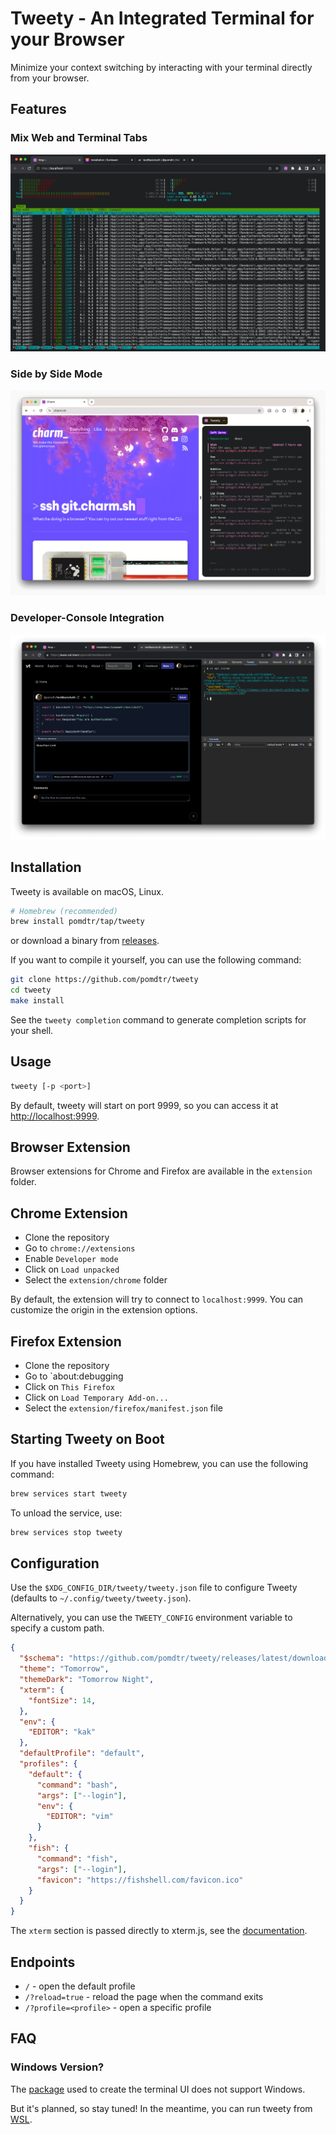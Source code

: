 # Tweety - An Integrated Terminal for your Browser

Minimize your context switching by interacting with your terminal directly from your browser.

## Features

### Mix Web and Terminal Tabs

![tweety running from the browser](./static/tabs.png)

### Side by Side Mode

![tweety running in a split pane](./static/panel.png)

### Developer-Console Integration

![tweety running in the developer panel](./static/devtools.png)

## Installation

Tweety is available on macOS, Linux.

```sh
# Homebrew (recommended)
brew install pomdtr/tap/tweety
```

or download a binary from [releases](https://github.com/pomdtr/tweety/releases).

If you want to compile it yourself, you can use the following command:

```sh
git clone https://github.com/pomdtr/tweety
cd tweety
make install
```

See the `tweety completion` command to generate completion scripts for your shell.



## Usage

```sh
tweety [-p <port>]
```

By default, tweety will start on port 9999, so you can access it at <http://localhost:9999>.

## Browser Extension

Browser extensions for Chrome and Firefox are available in the `extension` folder.

## Chrome Extension

- Clone the repository
- Go to `chrome://extensions`
- Enable `Developer mode`
- Click on `Load unpacked`
- Select the `extension/chrome` folder

By default, the extension will try to connect to `localhost:9999`. You can
customize the origin in the extension options.

## Firefox Extension

- Clone the repository
- Go to `about:debugging
- Click on `This Firefox`
- Click on `Load Temporary Add-on...`
- Select the `extension/firefox/manifest.json` file

## Starting Tweety on Boot

If you have installed Tweety using Homebrew, you can use the following command:

```sh
brew services start tweety
```

To unload the service, use:

```sh
brew services stop tweety
```

## Configuration

Use the `$XDG_CONFIG_DIR/tweety/tweety.json` file to configure Tweety (defaults
to `~/.config/tweety/tweety.json`).

Alternatively, you can use the `TWEETY_CONFIG` environment variable to specify a
custom path.

```json
{
  "$schema": "https://github.com/pomdtr/tweety/releases/latest/download/config.schema.json",
  "theme": "Tomorrow",
  "themeDark": "Tomorrow Night",
  "xterm": {
    "fontSize": 14,
  },
  "env": {
    "EDITOR": "kak"
  },
  "defaultProfile": "default",
  "profiles": {
    "default": {
      "command": "bash",
      "args": ["--login"],
      "env": {
        "EDITOR": "vim"
      }
    },
    "fish": {
      "command": "fish",
      "args": ["--login"],
      "favicon": "https://fishshell.com/favicon.ico"
    }
  }
}
```

The `xterm` section is passed directly to xterm.js, see the [documentation](https://xtermjs.org/docs/api/terminal/interfaces/iterminaloptions/).

## Endpoints

- `/` - open the default profile
- `/?reload=true` - reload the page when the command exits
- `/?profile=<profile>` - open a specific profile

## FAQ

### Windows Version?

The [package](https://github.com/creack/pty) used to create the terminal UI does not support Windows.

But it's planned, so stay tuned! In the meantime, you can run tweety from [WSL](https://learn.microsoft.com/en-us/windows/wsl/install).
